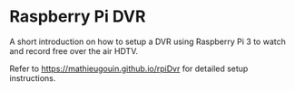 # Raspberry Pi DVR

A short introduction on how to setup a DVR using Raspberry Pi 3 to watch and record free over the air HDTV.

Refer to https://mathieugouin.github.io/rpiDvr for detailed setup instructions.
